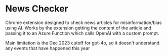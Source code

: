 # News Checker

Chrome extension designed to check news articles for misinformation/bias using AI. Works by the extension getting the content of the article and passing it to an Azure Function which calls OpenAI with a custom prompt.

Main limitation is the Dec 2023 cutoff for gpt-4o, so it doesn't understand any events that have happened this year
